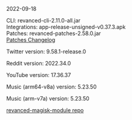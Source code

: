 2022-09-18
  
CLI: revanced-cli-2.11.0-all.jar  
Integrations: app-release-unsigned-v0.37.3.apk  
Patches: revanced-patches-2.58.0.jar  
[Patches Changelog](https://github.com/revanced/revanced-patches/releases/tag/v2.58.0)  

Twitter version: 9.58.1-release.0  

Reddit version: 2022.34.0  

YouTube version: 17.36.37  

Music (arm64-v8a) version: 5.23.50  

Music (arm-v7a) version: 5.23.50  

[revanced-magisk-module repo](https://github.com/j-hc/revanced-magisk-module)

